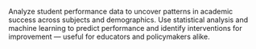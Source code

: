 Analyze student performance data to uncover patterns in academic success across subjects 
and demographics. Use statistical analysis and machine learning to predict performance and 
identify interventions for improvement — useful for educators and policymakers alike. 
